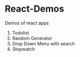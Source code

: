 # React-Demos
 Demos of react apps

1. Todolist
2. Random Generator
3. Drop Down Menu with search
4. Stopwatch